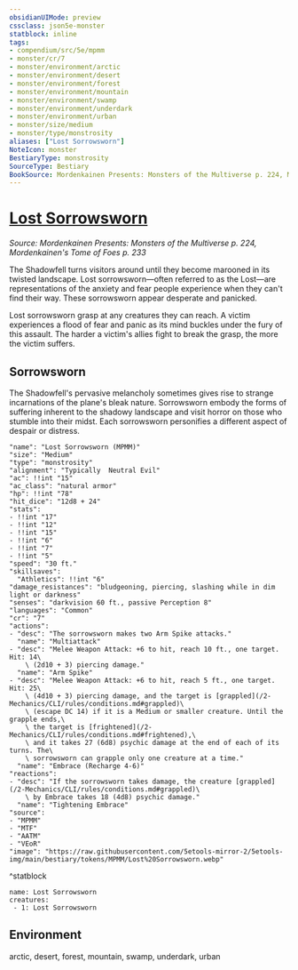 ```yaml
---
obsidianUIMode: preview
cssclass: json5e-monster
statblock: inline
tags:
- compendium/src/5e/mpmm
- monster/cr/7
- monster/environment/arctic
- monster/environment/desert
- monster/environment/forest
- monster/environment/mountain
- monster/environment/swamp
- monster/environment/underdark
- monster/environment/urban
- monster/size/medium
- monster/type/monstrosity
aliases: ["Lost Sorrowsworn"]
NoteIcon: monster
BestiaryType: monstrosity
SourceType: Bestiary
BookSource: Mordenkainen Presents: Monsters of the Multiverse p. 224, Mordenkainen's Tome of Foes p. 233
---
```

# [Lost Sorrowsworn](2-Mechanics/CLI/bestiary/monstrosity/lost-sorrowsworn-mpmm.md)
*Source: Mordenkainen Presents: Monsters of the Multiverse p. 224, Mordenkainen's Tome of Foes p. 233*  

The Shadowfell turns visitors around until they become marooned in its twisted landscape. Lost sorrowsworn—often referred to as the Lost—are representations of the anxiety and fear people experience when they can't find their way. These sorrowsworn appear desperate and panicked.

Lost sorrowsworn grasp at any creatures they can reach. A victim experiences a flood of fear and panic as its mind buckles under the fury of this assault. The harder a victim's allies fight to break the grasp, the more the victim suffers.

## Sorrowsworn

The Shadowfell's pervasive melancholy sometimes gives rise to strange incarnations of the plane's bleak nature. Sorrowsworn embody the forms of suffering inherent to the shadowy landscape and visit horror on those who stumble into their midst. Each sorrowsworn personifies a different aspect of despair or distress.

```statblock
"name": "Lost Sorrowsworn (MPMM)"
"size": "Medium"
"type": "monstrosity"
"alignment": "Typically  Neutral Evil"
"ac": !!int "15"
"ac_class": "natural armor"
"hp": !!int "78"
"hit_dice": "12d8 + 24"
"stats":
- !!int "17"
- !!int "12"
- !!int "15"
- !!int "6"
- !!int "7"
- !!int "5"
"speed": "30 ft."
"skillsaves":
  "Athletics": !!int "6"
"damage_resistances": "bludgeoning, piercing, slashing while in dim light or darkness"
"senses": "darkvision 60 ft., passive Perception 8"
"languages": "Common"
"cr": "7"
"actions":
- "desc": "The sorrowsworn makes two Arm Spike attacks."
  "name": "Multiattack"
- "desc": "Melee Weapon Attack: +6 to hit, reach 10 ft., one target. Hit: 14\
    \ (2d10 + 3) piercing damage."
  "name": "Arm Spike"
- "desc": "Melee Weapon Attack: +6 to hit, reach 5 ft., one target. Hit: 25\
    \ (4d10 + 3) piercing damage, and the target is [grappled](/2-Mechanics/CLI/rules/conditions.md#grappled)\
    \ (escape DC 14) if it is a Medium or smaller creature. Until the grapple ends,\
    \ the target is [frightened](/2-Mechanics/CLI/rules/conditions.md#frightened),\
    \ and it takes 27 (6d8) psychic damage at the end of each of its turns. The\
    \ sorrowsworn can grapple only one creature at a time."
  "name": "Embrace (Recharge 4-6)"
"reactions":
- "desc": "If the sorrowsworn takes damage, the creature [grappled](/2-Mechanics/CLI/rules/conditions.md#grappled)\
    \ by Embrace takes 18 (4d8) psychic damage."
  "name": "Tightening Embrace"
"source":
- "MPMM"
- "MTF"
- "AATM"
- "VEoR"
"image": "https://raw.githubusercontent.com/5etools-mirror-2/5etools-img/main/bestiary/tokens/MPMM/Lost%20Sorrowsworn.webp"
```
^statblock

```encounter-table
name: Lost Sorrowsworn
creatures:
 - 1: Lost Sorrowsworn
```

## Environment

arctic, desert, forest, mountain, swamp, underdark, urban